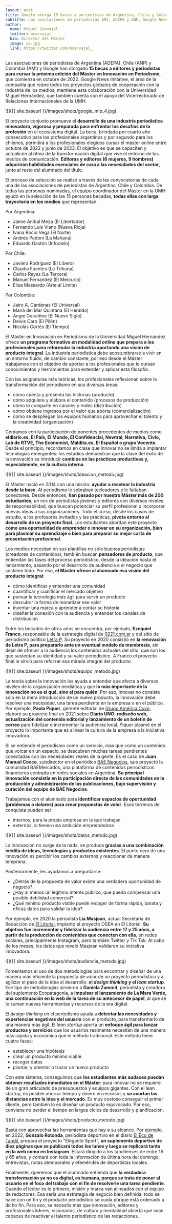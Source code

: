 ```yaml
---
layout: post
title: Google otorga 15 becas a periodistas de Argentina, Chile y Colombia para cursar la décima edición del Máster en Innovación en Periodismo
subtitle: Las asociaciones de periodistas AMI, ADEPA y ANP, Google News Initiative y la Universidad Miguel Hernández colaboran en la formación de profesionales que desarrollan proyectos periodísticos innovadores en sus medios
author:
  name: Miguel Carvajal
  twitter: mcarvajal_
  bio: Director del Máster
  image: yo.jpg
  link: https://twitter.com/mcarvajal_
---
```

Las asociaciones de periodistas de Argentina (ADEPA), Chile (ANP) y Colombia (AMI) y Google han otorgado **15 becas a editores y periodistas para cursar la próxima edición del Máster en Innovación en Periodismo**, que comienza en octubre de 2022. Google News Initiative, el área de la compañía que reúne todos los proyectos globales de cooperación con la industria de los medios, mantiene esta colaboración con la Universidad Miguel Hernández, que también cuenta con el apoyo del Vicerrectorado de Relaciones Internacionales de la UMH.

![]({{ site.baseurl }}/images/shots/google_mip_4.jpg)

El proyecto conjunto promueve el **desarrollo de una industria periodística innovadora, vigorosa y preparada para enfrentar los desafíos de la profesión** en el ecosistema digital. La beca, brindada por cuarto año consecutivo para los profesionales argentinos y por segundo para los chilenos, permitirá a los profesionales elegidos cursar el máster online entre octubre de 2022 y junio de 2023. El objetivo es que se capaciten y actualicen al ritmo de la transformación digital que vive el entorno de los medios de comunicación. **Editoras y editores (6 mujeres, 9 hombres) adquirirán habilidades esenciales de cara a las necesidades del sector**, junto al resto del alumnado del título.

El proceso de selección se realizó a través de las convocatorias de cada una de las asociaciones de periodistas de Argentina, Chile y Colombia. De todas las personas nominadas, el equipo coordinador del Máster en la UMH ayudó en la selección de las 15 personas becadas, **todas ellas con larga trayectoria en los medios** que representan. 

Por Argentina: 

- Jaime Aníbal Meza (El Libertador)
- Fernando Luis Viano (Nueva Rioja)
- Ivana Rocío Vega (El Norte)
- Andrés Pedoni (La Mañana)
- Eduardo Gastón (Infocielo)
 
Por Chile:

- Javiera Rodríguez (El Libero)
- Claudia Fuentes (La Tribuna)
- Carlos Reyes (La Tercera)
- Manuel Fernandez (El Mercurio)
- Elisa Massardo (Arte al Límite)

Por Colombia:

- Jairo A. Cárdenas (El Universal)
- María del Mar Quintana (El Heraldo)
- Angie Geraldine (El Nuevo Siglo)
- Deivis Caro (El Pilón)
- Nicolás Cortés (El Tiempo)

El Máster en Innovación en Periodismo de la Universidad Miguel Hernández ofrece **un programa formativo en modalidad online que prepara a los profesionales para reformular la industria aportando una visión de producto integral**. La industria periodística debe acostumbrarse a vivir en un entorno fluido, de cambio constante, por eso desde el Máster trabajamos con el objetivo de aportar a los profesionales que lo cursan conocimientos y herramientas para entender y aplicar esta filosofía. 

Con las asignaturas más teóricas, los profesionales reflexionan sobre la transformación del periodismo en sus diversas áreas: 

- cómo cuenta y presenta las historias (producto)
- cómo adquiere y elabora el contenido (procesos de producción)
- cómo lo comparte en canales y redes (distribución)
- cómo obtiene ingresos por el valor que aporta (comercialización) 
- cómo se despliegan los equipos humanos para aprovechar el talento y la creatividad (organización)

Contamos con la participación de ponentes procedentes de medios como **eldiario.es, El País, El Mundo, El Confidencial, Newtral, Narrativa, Civio, Lab de RTVE, The Economist, Maldita.es, El Español o grupo Vocento**. Desde el principio, recordamos en clase que innovar no se limita a implantar tecnologías emergentes: los estudios demuestran que la clave del éxito de la innovación es introducir **cambios en las prácticas productivas y, especialmente, en la cultura interna**. 

![]({{ site.baseurl }}/images/shots/ideacion_metodo.jpg)

El Máster nació en 2014 con una misión: **ayudar a resetear la industria desde la base**. Al periodismo le sobraban tecleadores y le faltaban conectores. Desde entonces, **han pasado por nuestro Máster más de 200 estudiantes**, un mix de periodistas jóvenes y editores con diversos niveles de responsabilidad, que buscan potenciar su perfil profesional o incorporar nuevas ideas a sus organizaciones. Todo el curso, desde los casos de estudio, a los profesores invitados y las prácticas, **pivota entorno al desarrollo de un proyecto final**. Los estudiantes abordan este proyecto **como una oportunidad de emprender o innovar en su organización, bien para plasmar su aprendizaje o bien para preparar su mejor carta de presentación profesional**. 

Los medios necesitan en sus plantillas no solo buenos periodistas (creadores de contenidos), también buscan **pensadores de producto**, que entiendan las fases del proceso periodístico, desde la ideación hasta el lanzamiento, pasando por el desarrollo de audiencia o el negocio que sostiene todo. Por eso, **el Máster ofrece al alumnado esa visión del producto integral**: 

- cómo identificar y entender una comunidad
- cuantificar y cualificar el mercado objetivo
- pensar la tecnología más ágil para servir un producto
- descubrir la forma de monetizar ese valor
- inventar una marca y aprender a contar su historia
- diseñar la conexión con la audiencia y entender los canales de distribución

Entre los becados de otros años se encuentra, por ejemplo, **Ezequiel Franco**, responsable de la estrategia digital de [0221.com.ar](https://0221.com.ar/) y del sitio de periodismo político [Letra P](https://www.letrap.com.ar/). Su proyecto en 2020 consistió en **la renovación de Letra P, para prepararlo ante un eventual modelo de membresía**, sin dejar de ofrecer a la audiencia los contenidos actuales del sitio, que son los que sustentan su identidad y su valor periodístico. A Franco el proyecto final le sirvió para reforzar esa mirada integral del producto.

![]({{ site.baseurl }}/images/shots/equipo_metodo.jpg)

La teoría sobre la innovación les ayuda a entender que afecta a diversos niveles de la organización mediática y que **lo más importante de la innovación no es el qué, sino el para quién**. Por eso, innovar no consiste sólo en la mera introducción de un nuevo producto; la innovación debe resolver una necesidad, una tarea pendiente en la empresa o en el público. Por ejemplo, **Paola Piquer**, gerente editorial de [Grupo América Cuyo](https://www.grupoamerica.com.ar/), elaboró su proyecto final en 2021 sobre **Diario UNO**: **rediseño web, actualización del contenido editorial y lanzamiento de un boletín de correo** para fidelizar e incrementar la audiencia local. Piquer plasmó en el proyecto lo importante que es alinear la cultura de la empresa a la iniciativa innovadora. 

Si se entiende el periodismo como un servicio, más que como un contenido que volcar en un espacio, se descubren muchas tareas pendientes conectadas con las necesidades reales de la gente. Es el caso de **Juan Manuel Cocco**, subdirector en el periódico [BAE Negocios](https://www.baenegocios.com/), que proyectó la comunidad BAEMercados, una plataforma de contenidos periodísticos financieros centrada en redes sociales en Argentina. **Su principal innovación consistía en la participación directa de las comunidades en la producción y administración de las publicaciones, bajo supervisión y curación del equipo de BAE Negocios**. 

Trabajamos con el alumnado para **identificar espacios de oportunidad (problemas o dolores) para crear propuestas de valor**. Esos terrenos de conquista pueden ser 

- internos, para la propia empresa en la que trabajan
- externos, si tienen una ambición emprendedora 

![]({{ site.baseurl }}/images/shots/datos_metodo.jpg)

La innovación no surge de la nada, se produce **gracias a una combinación inédita de ideas, tecnologías y productos existentes**. El punto cero de una innovación es percibir los cambios externos y reaccionar de manera temprana.

Posteriormente, les ayudamos a preguntarse:

- ¿Detrás de la propuesta de valor existe una verdadera oportunidad de negocio?
- ¿Hay al menos un legítimo interés público, que pueda compensar una posible debilidad comercial? 
- ¿Qué mínimo producto viable puede recoger de forma rápida, barata y eficaz datos para validar la idea?

Por ejemplo, en 2020 la periodista **Lía Masjoan**, actual Secretaria de Redacción de [El Litorial](https://www.ellitoral.com/), implantó el proyecto OSEA en El Litorial. **Su objetivo fue incrementar y fidelizar la audiencia entre 17 y 25 años, a partir de la producción de contenidos que conecten con ella**, en redes sociales, principalmente Instagram, pero también Twitter y Tik Tok. Al cabo de los meses, los datos que reveló Masjoan validaron su iniciativa innovadora.

![]({{ site.baseurl }}/images/shots/audiencia_metodo.jpg)

Fomentamos el uso de dos metodologías para encontrar y diseñar de una manera más eficiente la propuesta de valor de un proyecto periodístico y a agilizar el paso de la idea al desarrollo: **el _design thinking_ y el _lean startup_**. Ese tipo de metodologías sirvieron a **Daniela Zammit**, periodista y creadora del suplemento Ecopatagonia, a **impulsar el lanzamiento de La Mara Verde, una continuación en la web de la tarea de su antecesor de papel**, al que se le suman nuevas herramientas y recursos de la era digital. 

El _design thinking_ en el periodismo ayuda a **detectar las necesidades y experiencias negativas del usuario** con el producto, para transformarlo de una manera más ágil. El _lean startup_ aporta un **enfoque ágil para lanzar productos y servicios** que los usuarios realmente necesitan de una manera más rápida y económica que el método tradicional. Este método tiene cuatro fases: 

- establecer una hipótesis 
- crear un producto mínimo viable 
- recoger datos 
- pivotar, y orientar o trazar un nuevo producto 

Con este sistema, conseguimos que **los estudiantes más audaces puedan obtener resultados inmediatos en el Máster**: para innovar no se requiere de un gran articulado de presupuestos y equipos gigantes. Con el lean startup, es posible ahorrar tiempo y dinero en recursos y **se acortan las distancias entre la idea y el mercado**. Es muy costoso conseguir el primer cliente, pero también lo es diseñar un producto equivocado. Por eso, conviene no perder el tiempo en largos ciclos de desarrollo y planificación. 

![]({{ site.baseurl }}/images/shots/producto_metodo.jpg)

Basta con aprovechar las herramientas que hay a su alcance. Por ejemplo, en 2022, **Gonzalo Rotonda**, periodista deportivo en el diario [El Eco de Tandil](https://www.eleco.com.ar/), prepara el proyecto "Elegante Sport", **un suplemento deportivo de diez páginas que se publicará todos los lunes y luego se replicará tanto en la web como en Instagram**. Estará dirigido a los tandilenses de entre 18 y 65 años, y contará con toda la información de última hora del domingo, entrevistas, notas atemporales y efemérides de deportistas locales.

Finalmente, queremos que el alumnado entienda que **la verdadera transformación ya no es digital, es humana, porque se trata de poner al usuario en el foco del trabajo con el fin de resolverle una tarea pendiente**. Cuando el lector es lo primero, misión y marca van alineados con el equipo de redactores. Esa sería una estrategia de negocio bien definida: todo se hace con un fin y el producto periodístico se cuida porque está ordenado a dicho fin. Para eso, se necesita más que innovación, editores y profesionales líderes, visionarios, de cultura y mentalidad abierta que sean capaces de reactivar el talento periodístico de las redacciones.
